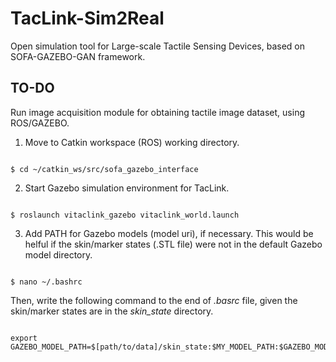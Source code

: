 # TacLink-Sim2Real
Open simulation tool for Large-scale Tactile Sensing Devices, based on SOFA-GAZEBO-GAN framework.

## TO-DO
Run image acquisition module for obtaining tactile image dataset, using ROS/GAZEBO.

1. Move to Catkin workspace (ROS) working directory.

```

$ cd ~/catkin_ws/src/sofa_gazebo_interface

```

2. Start Gazebo simulation environment for TacLink.

```

$ roslaunch vitaclink_gazebo vitaclink_world.launch

```

3. Add PATH for Gazebo models (model uri), if necessary. This would be helful if the skin/marker states (.STL file) were not in the default Gazebo model directory.

```

$ nano ~/.bashrc

```
Then, write the following command to the end of *.basrc* file, given the skin/marker states are in the *skin_state* directory.

```

export GAZEBO_MODEL_PATH=$[path/to/data]/skin_state:$MY_MODEL_PATH:$GAZEBO_MODEL_PATH

```
